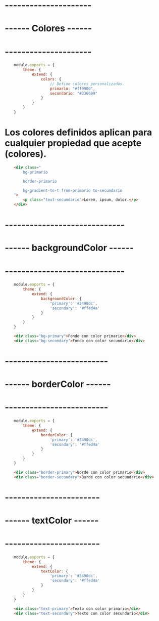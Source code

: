 # --------------------- #
# ------ Colores ------ #
# --------------------- #

```js
    module.exports = {
        theme: {
            extend: {
                colors: {
                    // Define colores personalizados.
                    primario: "#ff9900", 
                    secundario: "#336699"
                }
            }
        }
    }
```

# Los colores definidos aplican para cualquier propiedad que acepte (colores).

```html
    <div class="
        bg-primario 

        border-primario 

        bg-gradient-to-t from-primario to-secundario
    ">
        <p class="text-secundario">Lorem, ipsum, dolor.</p>
    </div>
```

# ----------------------------- #
# ------ backgroundColor ------ #
# ----------------------------- #

<!-- NOTA: (backgroundColor) es especificamente para fondos, (no en general como [colors]). -->

```js
    module.exports = {
        theme: {
            extend: {
                backgroundColor: {
                    'primary': '#3490dc',  
                    'secondary': '#ffed4a'
                }
            }
        }
    }
```

```html
    <div class="bg-primary">Fondo con color primario</div>
    <div class="bg-secondary">Fondo con color secundario</div>
```

# ------------------------- #
# ------ borderColor ------ #
# ------------------------- #

<!-- NOTA: (borderColor) es especificamente para los bordes, (no en general como [colors]). -->

```js
    module.exports = {
        theme: {
            extend: {
                borderColor: {
                    'primary': '#3490dc', 
                    'secondary': '#ffed4a'
                }
            }
        }
    }
```

```html
    <div class="border-primary">Borde con color primario</div>
    <div class="border-secondary">Borde con color secundario</div>
```

# ----------------------- #
# ------ textColor ------ #
# ----------------------- #

<!-- NOTA: (textColor) es especificamente para los textos, (no en general como [colors]). -->

```js
    module.exports = {
        theme: {
            extend: {
                textColor: {
                    'primary': '#3490dc',  
                    'secondary': '#ffed4a'
                }
            }
        }
    }
```

```html
    <div class="text-primary">Texto con color primario</div>
    <div class="text-secondary">Texto con color secundario</div>
```